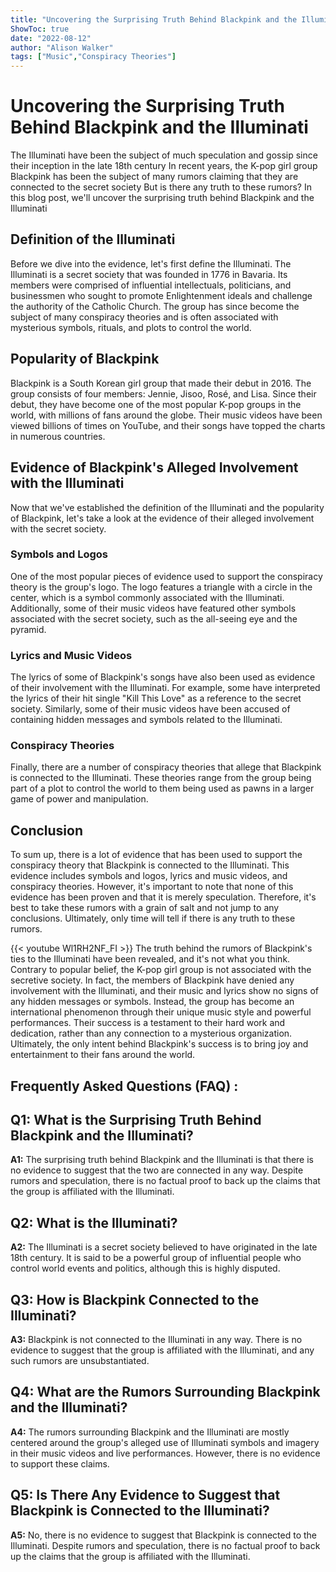```yaml
---
title: "Uncovering the Surprising Truth Behind Blackpink and the Illuminati - You Won't Believe What We Found Out!"
ShowToc: true 
date: "2022-08-12"
author: "Alison Walker" 
tags: ["Music","Conspiracy Theories"]
---
```

# Uncovering the Surprising Truth Behind Blackpink and the Illuminati

The Illuminati have been the subject of much speculation and gossip since their inception in the late 18th century In recent years, the K-pop girl group Blackpink has been the subject of many rumors claiming that they are connected to the secret society But is there any truth to these rumors? In this blog post, we'll uncover the surprising truth behind Blackpink and the Illuminati

## Definition of the Illuminati

Before we dive into the evidence, let's first define the Illuminati. The Illuminati is a secret society that was founded in 1776 in Bavaria. Its members were comprised of influential intellectuals, politicians, and businessmen who sought to promote Enlightenment ideals and challenge the authority of the Catholic Church. The group has since become the subject of many conspiracy theories and is often associated with mysterious symbols, rituals, and plots to control the world.

## Popularity of Blackpink

Blackpink is a South Korean girl group that made their debut in 2016. The group consists of four members: Jennie, Jisoo, Rosé, and Lisa. Since their debut, they have become one of the most popular K-pop groups in the world, with millions of fans around the globe. Their music videos have been viewed billions of times on YouTube, and their songs have topped the charts in numerous countries.

## Evidence of Blackpink's Alleged Involvement with the Illuminati

Now that we've established the definition of the Illuminati and the popularity of Blackpink, let's take a look at the evidence of their alleged involvement with the secret society.

### Symbols and Logos

One of the most popular pieces of evidence used to support the conspiracy theory is the group's logo. The logo features a triangle with a circle in the center, which is a symbol commonly associated with the Illuminati. Additionally, some of their music videos have featured other symbols associated with the secret society, such as the all-seeing eye and the pyramid.

### Lyrics and Music Videos

The lyrics of some of Blackpink's songs have also been used as evidence of their involvement with the Illuminati. For example, some have interpreted the lyrics of their hit single "Kill This Love" as a reference to the secret society. Similarly, some of their music videos have been accused of containing hidden messages and symbols related to the Illuminati.

### Conspiracy Theories

Finally, there are a number of conspiracy theories that allege that Blackpink is connected to the Illuminati. These theories range from the group being part of a plot to control the world to them being used as pawns in a larger game of power and manipulation.

## Conclusion

To sum up, there is a lot of evidence that has been used to support the conspiracy theory that Blackpink is connected to the Illuminati. This evidence includes symbols and logos, lyrics and music videos, and conspiracy theories. However, it's important to note that none of this evidence has been proven and that it is merely speculation. Therefore, it's best to take these rumors with a grain of salt and not jump to any conclusions. Ultimately, only time will tell if there is any truth to these rumors.

{{< youtube Wl1RH2NF_FI >}} 
The truth behind the rumors of Blackpink's ties to the Illuminati have been revealed, and it's not what you think. Contrary to popular belief, the K-pop girl group is not associated with the secretive society. In fact, the members of Blackpink have denied any involvement with the Illuminati, and their music and lyrics show no signs of any hidden messages or symbols. Instead, the group has become an international phenomenon through their unique music style and powerful performances. Their success is a testament to their hard work and dedication, rather than any connection to a mysterious organization. Ultimately, the only intent behind Blackpink's success is to bring joy and entertainment to their fans around the world.

## Frequently Asked Questions (FAQ) :
## Q1: What is the Surprising Truth Behind Blackpink and the Illuminati?

**A1:** The surprising truth behind Blackpink and the Illuminati is that there is no evidence to suggest that the two are connected in any way. Despite rumors and speculation, there is no factual proof to back up the claims that the group is affiliated with the Illuminati.

## Q2: What is the Illuminati?

**A2:** The Illuminati is a secret society believed to have originated in the late 18th century. It is said to be a powerful group of influential people who control world events and politics, although this is highly disputed.

## Q3: How is Blackpink Connected to the Illuminati?

**A3:** Blackpink is not connected to the Illuminati in any way. There is no evidence to suggest that the group is affiliated with the Illuminati, and any such rumors are unsubstantiated.

## Q4: What are the Rumors Surrounding Blackpink and the Illuminati?

**A4:** The rumors surrounding Blackpink and the Illuminati are mostly centered around the group's alleged use of Illuminati symbols and imagery in their music videos and live performances. However, there is no evidence to support these claims.

## Q5: Is There Any Evidence to Suggest that Blackpink is Connected to the Illuminati?

**A5:** No, there is no evidence to suggest that Blackpink is connected to the Illuminati. Despite rumors and speculation, there is no factual proof to back up the claims that the group is affiliated with the Illuminati.



